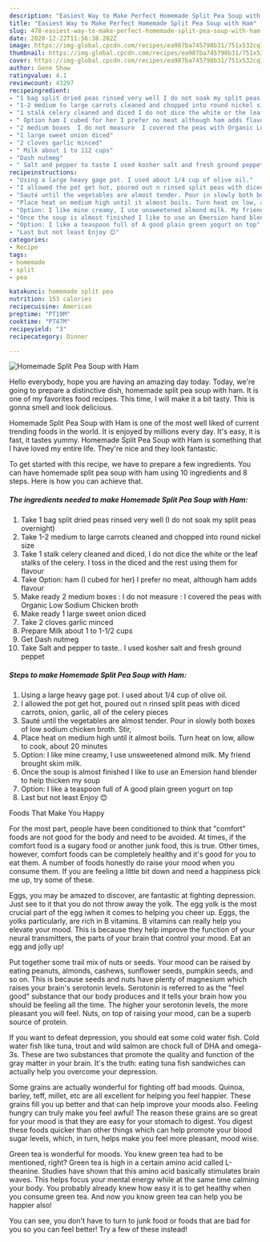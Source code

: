 ```yaml
---
description: "Easiest Way to Make Perfect Homemade Split Pea Soup with Ham"
title: "Easiest Way to Make Perfect Homemade Split Pea Soup with Ham"
slug: 478-easiest-way-to-make-perfect-homemade-split-pea-soup-with-ham
date: 2020-12-22T11:56:38.202Z
image: https://img-global.cpcdn.com/recipes/ea987ba745798b31/751x532cq70/homemade-split-pea-soup-with-ham-recipe-main-photo.jpg
thumbnail: https://img-global.cpcdn.com/recipes/ea987ba745798b31/751x532cq70/homemade-split-pea-soup-with-ham-recipe-main-photo.jpg
cover: https://img-global.cpcdn.com/recipes/ea987ba745798b31/751x532cq70/homemade-split-pea-soup-with-ham-recipe-main-photo.jpg
author: Gene Shaw
ratingvalue: 4.1
reviewcount: 43297
recipeingredient:
- "1 bag split dried peas rinsed very well I do not soak my split peas overnight"
- "1-2 medium to large carrots cleaned and chopped into round nickel size"
- "1 stalk celery cleaned and diced I do not dice the white or the leaf stalks of the celery I toss in the diced and the rest using them for flavour"
- " Option ham I cubed for her I prefer no meat although ham adds flavour"
- "2 medium boxes  I do not measure  I covered the peas with Organic Low Sodium Chicken broth"
- "1 large sweet onion diced"
- "2 cloves garlic minced"
- " Milk about 1 to 112 cups"
- "Dash nutmeg"
- " Salt and pepper to taste I used kosher salt and fresh ground peppet"
recipeinstructions:
- "Using a large heavy gage pot. I used about 1/4 cup of olive oil."
- "I allowed the pot get hot, poured out n rinsed split peas with diced carrots, onion, garlic, all of the celery pieces"
- "Sauté until the vegetables are almost tender. Pour in slowly both boxes of low sodium chicken broth. Stir,"
- "Place heat on medium high until it almost boils. Turn heat on low, allow to cook, about 20 minutes"
- "Option: I like mine creamy, I use unsweetened almond milk. My friend brought skim milk."
- "Once the soup is almost finished I like to use an Emersion hand blender to help thicken my soup"
- "Option: I like a teaspoon full of A good plain green yogurt on top"
- "Last but not least Enjoy 😊"
categories:
- Recipe
tags:
- homemade
- split
- pea

katakunci: homemade split pea 
nutrition: 153 calories
recipecuisine: American
preptime: "PT19M"
cooktime: "PT47M"
recipeyield: "3"
recipecategory: Dinner

---
```



![Homemade Split Pea Soup with Ham](https://img-global.cpcdn.com/recipes/ea987ba745798b31/751x532cq70/homemade-split-pea-soup-with-ham-recipe-main-photo.jpg)

Hello everybody, hope you are having an amazing day today. Today, we're going to prepare a distinctive dish, homemade split pea soup with ham. It is one of my favorites food recipes. This time, I will make it a bit tasty. This is gonna smell and look delicious.

Homemade Split Pea Soup with Ham is one of the most well liked of current trending foods in the world. It is enjoyed by millions every day. It's easy, it is fast, it tastes yummy. Homemade Split Pea Soup with Ham is something that I have loved my entire life. They're nice and they look fantastic.




To get started with this recipe, we have to prepare a few ingredients. You can have homemade split pea soup with ham using 10 ingredients and 8 steps. Here is how you can achieve that.

<!--inarticleads1-->

##### The ingredients needed to make Homemade Split Pea Soup with Ham:

1. Take 1 bag split dried peas rinsed very well (I do not soak my split peas overnight)
1. Take 1-2 medium to large carrots cleaned and chopped into round nickel size
1. Take 1 stalk celery cleaned and diced, I do not dice the white or the leaf stalks of the celery. I toss in the diced and the rest using them for flavour
1. Take  Option: ham (I cubed for her) I prefer no meat, although ham adds flavour
1. Make ready 2 medium boxes : I do not measure : I covered the peas with Organic Low Sodium Chicken broth
1. Make ready 1 large sweet onion diced
1. Take 2 cloves garlic minced
1. Prepare  Milk about 1 to 1-1/2 cups
1. Get Dash nutmeg
1. Take  Salt and pepper to taste.. I used kosher salt and fresh ground peppet




<!--inarticleads2-->

##### Steps to make Homemade Split Pea Soup with Ham:

1. Using a large heavy gage pot. I used about 1/4 cup of olive oil.
1. I allowed the pot get hot, poured out n rinsed split peas with diced carrots, onion, garlic, all of the celery pieces
1. Sauté until the vegetables are almost tender. Pour in slowly both boxes of low sodium chicken broth. Stir,
1. Place heat on medium high until it almost boils. Turn heat on low, allow to cook, about 20 minutes
1. Option: I like mine creamy, I use unsweetened almond milk. My friend brought skim milk.
1. Once the soup is almost finished I like to use an Emersion hand blender to help thicken my soup
1. Option: I like a teaspoon full of A good plain green yogurt on top
1. Last but not least Enjoy 😊




Foods That Make You Happy


For the most part, people have been conditioned to think that "comfort" foods are not good for the body and need to be avoided. At times, if the comfort food is a sugary food or another junk food, this is true. Other times, however, comfort foods can be completely healthy and it's good for you to eat them. A number of foods honestly do raise your mood when you consume them. If you are feeling a little bit down and need a happiness pick me up, try some of these.

Eggs, you may be amazed to discover, are fantastic at fighting depression. Just see to it that you do not throw away the yolk. The egg yolk is the most crucial part of the egg iwhen it comes to helping you cheer up. Eggs, the yolks particularly, are rich in B vitamins. B vitamins can really help you elevate your mood. This is because they help improve the function of your neural transmitters, the parts of your brain that control your mood. Eat an egg and jolly up!

Put together some trail mix of nuts or seeds. Your mood can be raised by eating peanuts, almonds, cashews, sunflower seeds, pumpkin seeds, and so on. This is because seeds and nuts have plenty of magnesium which raises your brain's serotonin levels. Serotonin is referred to as the "feel good" substance that our body produces and it tells your brain how you should be feeling all the time. The higher your serotonin levels, the more pleasant you will feel. Nuts, on top of raising your mood, can be a superb source of protein.

If you want to defeat depression, you should eat some cold water fish. Cold water fish like tuna, trout and wild salmon are chock full of DHA and omega-3s. These are two substances that promote the quality and function of the gray matter in your brain. It's the truth: eating tuna fish sandwiches can actually help you overcome your depression. 

Some grains are actually wonderful for fighting off bad moods. Quinoa, barley, teff, millet, etc are all excellent for helping you feel happier. These grains fill you up better and that can help improve your moods also. Feeling hungry can truly make you feel awful! The reason these grains are so great for your mood is that they are easy for your stomach to digest. You digest these foods quicker than other things which can help promote your blood sugar levels, which, in turn, helps make you feel more pleasant, mood wise.

Green tea is wonderful for moods. You knew green tea had to be mentioned, right? Green tea is high in a certain amino acid called L-theanine. Studies have shown that this amino acid basically stimulates brain waves. This helps focus your mental energy while at the same time calming your body. You probably already knew how easy it is to get healthy when you consume green tea. And now you know green tea can help you be happier also!

You can see, you don't have to turn to junk food or foods that are bad for you so you can feel better! Try a few of these instead!

